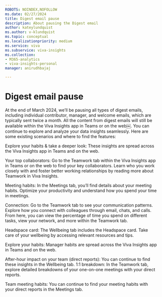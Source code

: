 ```yaml
---
ROBOTS: NOINDEX,NOFOLLOW
ms.date: 02/27/2024
title: Digest email pause
description: About pausing the Digest email
author: kateylundquist
ms.author: v-klundquist
ms.topic: conceptual
ms.localizationpriority: medium 
ms.service: viva 
ms.subservice: viva-insights 
ms.collection: 
- M365-analytics
- viva-insights-personal
manager: anirudhbajaj

---
```

# Digest email pause

At the end of March 2024, we’ll be pausing all types of digest emails, including individual contributor, manager, and welcome emails, which are typically sent twice a month. All the content from digest emails will still be available within the Viva Insights app in Teams or on the web￼. You can continue to explore and analyze your data insights seamlessly. Here are some existing scenarios and where to find the features: 

Explore your habits & take a deeper look: These insights are spread across the Viva Insights app in Teams and on the web.  
 
Your top collaborators: Go to the Teamwork tab within the Viva Insights app in Teams or on the web to find your key collaborators. Learn who you work closely with and foster better working relationships by reading more about Teamwork in Viva Insights.
 
Meeting habits: In the Meetings tab, you’ll find details about your meeting habits. Optimize your productivity and understand how you spend your time in meetings. 
 
Connection: Go to the Teamwork tab to see your communication patterns. Explore how you connect with colleagues through email, chats, and calls. From here, you can view the percentage of time you spend on different tasks, view your network, and more within the Teamwork tab.
 
Headspace card: The Wellbeing tab includes the Headspace card. Take care of your wellbeing by accessing relevant resources and tips. 
 
Explore your habits: Manager habits are spread across the Viva Insights app in Teams and on the web. 
 
After-hour impact on your team (direct reports): You can continue to find these insights in the Wellbeing tab. 
1:1 breakdown: In the Teamwork tab, explore detailed breakdowns of your one-on-one meetings with your direct reports. 
 
Team meeting habits: You can continue to find your meeting habits with your direct reports in the Meetings tab. 
